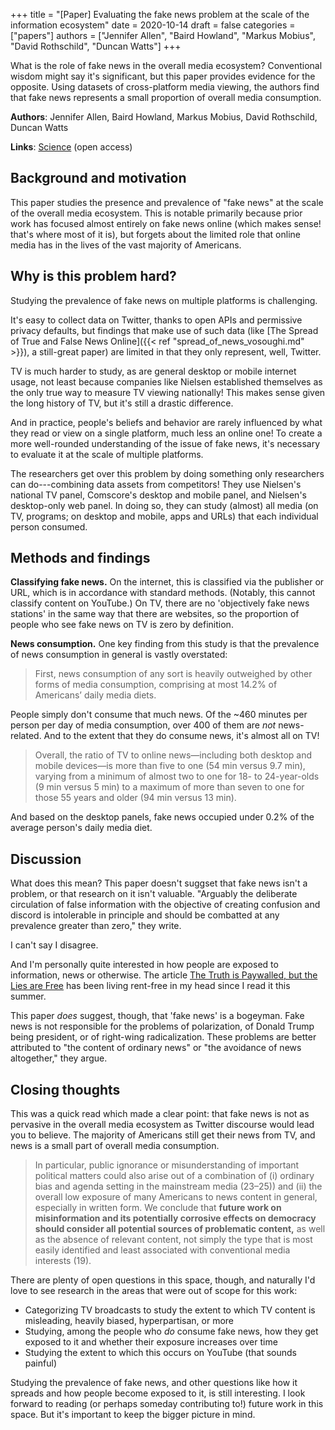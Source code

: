+++
title = "[Paper] Evaluating the fake news problem at the scale of the information ecosystem"
date = 2020-10-14
draft = false
categories = ["papers"]
authors = ["Jennifer Allen", "Baird Howland", "Markus Mobius", "David Rothschild", "Duncan Watts"]
+++

What is the role of fake news in the overall media ecosystem?
Conventional wisdom might say it's significant, but this paper provides evidence for the opposite.
Using datasets of cross-platform media viewing, the authors find that fake news represents a small proportion of overall media consumption.

<!--more-->

**Authors**: Jennifer Allen, Baird Howland, Markus Mobius, David Rothschild, Duncan Watts

**Links**: [Science](https://advances.sciencemag.org/content/6/14/eaay3539) (open access)

## Background and motivation
This paper studies the presence and prevalence of "fake news" at the scale of the overall media ecosystem. 
This is notable primarily because prior work has focused almost entirely on fake news online (which makes sense! that's where most of it is), but forgets about the limited role that online media has in the lives of the vast majority of Americans.

## Why is this problem hard?
Studying the prevalence of fake news on multiple platforms is challenging.

It's easy to collect data on Twitter, thanks to open APIs and permissive privacy defaults, but findings that make use of such data (like [The Spread of True and False News Online]({{< ref "spread_of_news_vosoughi.md" >}}), a still-great paper) are limited in that they only represent, well, Twitter.

TV is much harder to study, as are general desktop or mobile internet usage, not least because companies like Nielsen established themselves as the only true way to measure TV viewing nationally! 
This makes sense given the long history of TV, but it's still a drastic difference.

And in practice, people's beliefs and behavior are rarely influenced by what they read or view on a single platform, much less an online one!
To create a more well-rounded understanding of the issue of fake news, it's necessary to evaluate it at the scale of multiple platforms. 

The researchers get over this problem by doing something only researchers can do---combining data assets from competitors!
They use Nielsen's national TV panel, Comscore's desktop and mobile panel, and Nielsen's desktop-only web panel. 
In doing so, they can study (almost) all media (on TV, programs; on desktop and mobile, apps and URLs) that each individual person consumed.

## Methods and findings
**Classifying fake news.**
On the internet, this is classified via the publisher or URL, which is in accordance with standard methods. (Notably, this cannot classify content on YouTube.)
On TV, there are no 'objectively fake news stations' in the same way that there are websites, so the proportion of people who see fake news on TV is zero by definition.

**News consumption.**
One key finding from this study is that the prevalence of news consumption in general is vastly overstated: 

> First, news consumption of any sort is heavily outweighed by other forms of media consumption, comprising at most 14.2% of Americans’ daily media diets.

People simply don't consume that much news.
Of the ~460 minutes per person per day of media consumption, over 400 of them are *not* news-related.
And to the extent that they do consume news, it's almost all on TV! 

> Overall, the ratio of TV to online news—including both desktop and mobile devices—is more than five to one (54 min versus 9.7 min), varying from a minimum of almost two to one for 18- to 24-year-olds (9 min versus 5 min) to a maximum of more than seven to one for those 55 years and older (94 min versus 13 min).

And based on the desktop panels, fake news occupied under 0.2% of the average person's daily media diet.

## Discussion
What does this mean?
This paper doesn't suggset that fake news isn't a problem, or that research on it isn't valuable.
"Arguably the deliberate circulation of false information with the objective of creating confusion and discord is intolerable in principle and should be combatted at any prevalence greater than zero," they write.

I can't say I disagree.

And I'm personally quite interested in how people are exposed to information, news or otherwise.
The article [The Truth is Paywalled, but the Lies are Free](https://www.currentaffairs.org/2020/08/the-truth-is-paywalled-but-the-lies-are-free/) has been living rent-free in my head since I read it this summer.

This paper *does* suggest, though, that 'fake news' is a bogeyman.
Fake news is not responsible for the problems of polarization, of Donald Trump being president, or of right-wing radicalization.
These problems are better attributed to "the content of ordinary news" or "the avoidance of news altogether," they argue.


## Closing thoughts
This was a quick read which made a clear point: that fake news is not as pervasive in the overall media ecosystem as Twitter discourse would lead you to believe.
The majority of Americans still get their news from TV, and news is a small part of overall media consumption.

> In particular, public ignorance or misunderstanding of important political matters could also arise out of a combination of (i) ordinary bias and agenda setting in the mainstream media (23–25)) and (ii) the overall low exposure of many Americans to news content in general, especially in written form. 
> We conclude that **future work on misinformation and its potentially corrosive effects on democracy should consider all potential sources of problematic content,** as well as the absence of relevant content, not simply the type that is most easily identified and least associated with conventional media interests (19).

There are plenty of open questions in this space, though, and naturally I'd love to see research in the areas that were out of scope for this work:

 - Categorizing TV broadcasts to study the extent to which TV content is misleading, heavily biased, hyperpartisan, or more
 - Studying, among the people who *do* consume fake news, how they get exposed to it and whether their exposure increases over time
 - Studying the extent to which this occurs on YouTube (that sounds painful)

Studying the prevalence of fake news, and other questions like how it spreads and how people become exposed to it, is still interesting.
I look forward to reading (or perhaps someday contributing to!) future work in this space.
But it's important to keep the bigger picture in mind.

